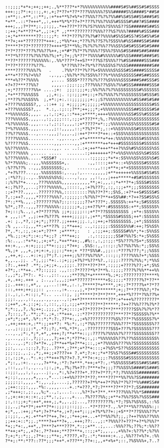 <pre>
::;;;;*+*+;++;;++;.,%**???*+*?%%%%%%%%%%%####S#S%##SS#S#SSSSS##SSSSS###S#S#####S##S###SS#S
+++:;;?*:+;::;,+:,+;?*??+*??*???%%%%%%?S%%#####S%S####S*##S#SSSS#S#S#S##S##S###SSSSS#S##SS
:+**;:.+**,::**;,:+*++**%?+%*+??%%%??%?%?%%##%S#SS##SS###S#SS#SS#SSSS#SSS##S##SSSS##S#S##S
*+**..::*?+++*,,:,+++*%*%*??+?*???%?%%?%%S%#SSSS#%##?#SS#####S##SSSSSSSSS#SSSSS###S#SSS#SS
+++;,,;?*?**;:,;:;;,.*++???*???%?S?%%%%?S%%%S??SS######S##SSSSSSS#SSS#SSSS##SS#S##SSSSSSSS
:;++;*+**??*+*,,;:+;* ,;***????????%%%???%S?%%%?####%#SSS####S#S###SS##SSSSS##SS#SSSSSSSSS
:+;*+*******??:::;;*: **?*???%??%?%#??%%%%#S%SS#SS?#SS#S%#S#SSSS##S###SSSSSSS#S#####SS#S#S
**?+;++*???????*+++:,;*%%*++;*??%?%??S?%?SSS%%#%SS###SS#S###?##S######S#S###SSS##S##SS#SSS
?****?*??*????????++++*S?**%%;?%?%?%?%%??%%SS%S#S#SSS#S#S######S######S#S#SSS##S####SSSSSS
?*?*???*???%?%%??%++,;+*#*?%?*?%?%%%??S%%?S%%S#SS###S##S#####S#######S#SSSSSSS#SS###SS#SSS
**?*%?????%?%%?%%?%;+*;?+;;%*??*?%%%%#%%%%%%#S%SS####S###S#S########S###S#SSS#SSSS##SSSSSS
**??*??????%%%%%%:,.%%*???*?++S?**??%S?S%%%??%#SS#####SSS###########S##SSSSSSSSSS##SSSSS#S
?*??*??????%??%.      %*??%%??+?%*%??%%SS%S?%%SS#########S###S#######S#S#S#SSSSSSS#SSSSS#S
****?????%%%?%   .    .?%%*??*?%??%+S%%%%%S%SSS#SS####SSSSS###########SSS##SSSSS#S###S##SS
+**+*???%?+%%?   .,.,,.;%%?%*?%?SS%%???%*%%%S%SSSSS##S##SSSSS##S##SS###SS#S#SSS#SSSS####S#
***+%??*?%%%%     ,.... SSSS*????%?%???%S%%%%SSSS###S##SSS#SS##S###S####S###S#S#SSS######S
+?+??***??%%?     ,,,,..;;;:;;;???%%%??%S%%?%%#SSS######SSS#S#S###S#SS#S####SS##SSS##S#SSS
;+;*???????%%+ ....;+:  ;;;:;;;+;;%%?%%?%?%%SSSSSSSS#%SSSSSS######SS#SS####SS#S#SS#SS#SS##
,*+**??%%%SSS   ,;,+:;. :;:;;;++;:;+?%?%%%?%?%%SSSSSSS#SSS#S#######S####S###S#SSSSSSSSSSSS
;**??%?%%SS%%  ;,+*:;+:.::;;;;;;;+:;;S?%%%%%%%%%%%#SS##S#S####S##S##SS###SS##S#SSSSSS##SSS
+????%%SSSS?,, .::++ :; +;;;;;+;;;;;;+%%%%%%%%%SSSSSSSSSS#SS#SS#S##SSS#SS#SS#S##SSS#S#SS##
+???%%%SSS?,,.  *.:,.:;::;?**;++;;;*;+%%%%%%%%%SSS##SSSSS#S#S##SS##SS#########S###SSSSSS##
**%%%%%SS;,,,. ,,:,:;+;,::*++;+****;++++%%%%%%%%SS#SS%#SSSS#SS####S#SSSS#S#####SS#SSSSS##S
???%%%%SS.,,,..,:;,;;;:::,:;;+*???**;%,:?%%%S%%SS%SSSSSSSSSSS#SS#S#SS###SS###SS#S#SSSS##SS
*%?%%%%%S.,,,...,:,;:;:,,,,:;+*????*+*:;;%%%%%%%SS%SSSSSS#S#SSS%S#S#%###SS##S#S#S###S#S##S
?*%?%%%SS.,,,....,,;::,,,,,::;*?%?*?*;,::+%%SS%%%SS#SSSSSSSSSSSS%#SS##S#SSS#SSSS##S#S#SS##
??%??%%%S...,....,,,;:,,,.,;:++*?***?*++::+SSS%%SSSSSSSSSSSSSSSSSSSS##S##SS#SSS######S##SS
????%%%%S.......... .,,...,..+*+******+*++:%%%S%%SSSS#SSS%SSSSSSSSSSSSSS##S#SS##SS#S##S##S
%?????%%S..........,,,.....,,:+*******++*+++#SSSSSSSS#SSSSSSSSSSSSS#%SSSSSSS##SS###SSSS#SS
%%??%%%%%..........,,. .. ..:.:+;++**+++**++?%%S%#S%SSSSS%SSSSSS#SSSSSSSSSSS#SSSSSS#SSSS#S
%????%%%% ,..... .....  .......:;+++++++*?*+%%S%%%%SS%S#SSSSSSSSSSSSSSSS%SSSSS#S#SSSSS#S#S
%???%%%%%.....*SSS#? ............:;;;;;;*+*+:SS%%%SS%SSS%S#S#SSSSSSSSSSSS#%SS#S###SS#SS#SS
%?*?%%%%;..,,,%%SSSSSS+,.       .,,::::;++*+::+%S%SSSS#SSSSSSS%SSSSSSSSSS#SSSSSSSSS###SS##
:%??%??% ..,,,SSSSSSSS;,.   .......,,::;+**+;+*+SSSSSSSS%%SSSS%SSSSSSSSSS%#SSSSSSS#S#S#SSS
,*+?%???...,,.%%SSSSSS:,..,,:,....,,,,,;+**++++++%%SSS#SS#SSS#SSSSSSSSSSSSS#S#S#S##SS#S#SS
,:*%??;;..,..S%%%S%S%S;....,:,,, ,,::,,,;+++*****+#S#SSSSSSSSSSSSSSS%SSSSSS#SSS#SS#SSS#SSS
:;%?%?*+...,,???%%%%S%,,,,,,,,,,,**;+:,,,:;*+**?*+;SSSS#SSSSSSSSSSSSSS#SSSS#SS#S##?SSS#SSS
+:;?%??,,...;????%%%%%,,:::::,,:+?%???;,:;,:;;+**;;;SSSSSSSSSSS%SSSSS%SSSSSS##S####SSSSSSS
:;+?*??.,,,..???????%%,:::::::::?%%??*?*:;S%S,:+?*++S#SSSS#SSSSS%SSSSSSSSSSS#S#SSSSSSS#SSS
?,:;++?.,,,,*?????%%%?,:;;;;;::%?%%?*?**++SS%##:*?++?SS#SS%SSSSSSS%S#SS#SSS#S#S###SSSSSSSS
?*:;**%.,,.;???????%%?;:;::;;;;??+*???*;.SSSSS%:++*+;S#SSSSS%SSSSSSSS#SSSSS#SSSS#S###SSSSS
%?*,;??..,,,????%%%%%:;;;;;;+,;;++??%**:#SSSSSSS:+**;SSSSSS%SS%S%SSSSSSSSSSS##SSSS####SSSS
?+;::;%..,:,+?*????%% ;;+;;;;;::;+*?*??SSSSSSSSS ;+*+:SSSS%%%S%SSSSSSSSSSSS#S#SSSSSSSS#SSS
+ ,,,::* ,,;:++?%???% ++++;;;;;:,;+**;*SSSSS#SSSS;++*:SSSSSSSSSSSSSSSSSSS###S#S#SS#SSS#SSS
.+: ;.,*?,:;+;*;;????.;;++++;;;.:,:;++;+?SSSSSSSS.;+*;SSSSSSSS%S%S%SSSSSSSSSSSSS#SSSSSSSSS
:% ,,..:;,,,**:+**??% ;;**+++; ..,:;;;;;:SSSSSS%%#:++;?S%SS%%%%S%SSSSSSSSSS#S%SSSSSSSSSSSS
?*,.*:,:;,:+:+*;??** ;+****;:   : ,:;;++;:SSSSS#%%*;*+:S%%SSSSSSSSSSSSSSSSSSSSSSSSS#SSSSSS
,*%.;;:+;*;:+:;*+;;? ;***++;;   .:,::;;;;;;SS#?%%?S:*+;S%SSSSS%%SSSSSSSSSSSSSSSSSSS#S##SSS
:%:..,.:*+*+;,;+;+*;,*++**++;.,#%::,:,;:;;:*S%???%?S+*;SSSSSSS%SSS%SSSSSSSSSSSSSSSSSSSSSSS
++:+.,..+:+;;;;;**+:;;;;*?++; .S%S::,,:::;:;%??%%?%%:*;;SS%SSS%SSSS%SSSSSSSSSSSSSSSSSSSSSS
*%,;+ ,,,+,;+;+:+,;;;:;*++;+ *??*S%%#.,;;:::*???%???;*;;%SSSSSSSSSSSSSSSSSSSSSSSSSSSSSSSSS
,,++,+;...+::+;;?*;?.:;+++;;%???%%?%%*.:::;:;????%%%?+*;%SSSSSSSSSSSSS##SSS#SSSSSSSSSSSSSS
+,,.,.;;. .*;,;;:*+:.:;+;;;+?%?*%??*%?.,:;;;:????%?%%;*;*%%SSSSSSSSSSSSSSSSSSSSS##SSSSSSSS
:?:.,+++? .**;,;+;;+.,,;;;:.???**??*?**,:;;;;+????%??;+*;S%SSSSSSSSSSSSSSSSSSSSS#SSSSSS#SS
+?*;,:**++..*?;:;;;; .,,:::?*????*%*?**%.:;;;;????%?%%**++%%S%SSSSSSSSSSSSSSSSS##SSSSSSSSS
:,,;*;,?*?:. +;..,;::.,,,;**??%?*+******%,;+;;?????????****%%%SSSSSSSSSSSSSSSSSSSSSSSSSSSS
,+,.++;.+++ , ;..,,:,,,;;++*??????*****+S;;;;;*??????%?*??**%%SSSSS%SSSSSSSSSSS#SSSSSS#SSS
;;..+++::,+*,, ,,...::++,,:.:,?****?*+****,;+;;?*????%+*?*??%%%SSSSSSSS%SSSSSSS#SSSSSSSS##
:::,+++;++;;;:: ,....,:+...,,;,*?**?*******;+;;?**???%%?;*?+%%%SS%SSSSSSSS#SSSSSSSSSSSSSS#
;:.,:,:.+::;:,*:.. ...::;, ;;*****?*?**?***,+++*%???*?%%??%+%%SSSSSSSSSSSSSSSSSSSSSSSSSS##
;;;:.,,.,::,,,,.,,.,,..,:;++*?**********??*:+*+++%?????????*S%%%SS%SSSSSSSSSSSSSSSSSSSSSSS
:;++*,.+.;:;+;.:,:::,,:;,:;;+**?*???**?*****;?++??%%???%?%*??S%%%SSSSSSSSSSSSSSSSSSSSSSSSS
*;*:;,,?,.%;++;.;;;,;*;+;:::;+??*????*?**?***?????SS%?%?%*????%%%%%%SSSSSSSSSSSSSSSSSSSS##
,?;::;,?,.**;;*:,;+,:**+++,.;:*??*?????????***??*?SSSSS%?%**???????%SSSSSSSSSSSSSSSSSSSS##
;+*;*;;+*,.%*::*;*:?:,??*+:,,;+%??????????%S%???*?%SSSSSS?%*????%%%?SSS%SSSS#SSSSSSSSS#SSS
.,++;+++:+,:**:;;++*?: *%:*:,:;*?%%???????%%%???*?SSSSSSS%??????*?%%%SSSSSSSSSSSSSSSSSSSSS
.,.,;:;;;;:*,.*?;;?;,**%,*?*;,,:?????????SSS+???%?SSSSSSS??????SS%*??S%%SSSSSSSSSSSSSSSSSS
...,.,;*:,*;*,+*,,+++;?;**+**+::;:????%?%%%%?%????SSSSSSSS????SSSSSS%%%%SSSSSSSSSSSSSSS#SS
.,...,,;:.,?;;:,,,,?;++:*;*??*+;:,;:*%%%%%S%??%??%SSSSSSSSS%%SSSSSSSSSSSSSSSSSSSSSSSSSSSSS
;:...,.;*::?+*?+.,;?**++*%+?**+;::,;+*?%%%S%???%%?SSSSSSSSSSSSSSSSSSSSSSSS%#SSSSSSSSSSSSSS
;;:,..,.:;:;?,?;;..??**,;?**;+*?*+:::;+?%S%*S??%SSSSSSSSSSSSSSSSSSSSSSSSSSSSSSSSSSSSSSSSSS
;;;:;;.,.;.,*;,++;;+????++ ?.+*;?:+:;*+*?S%S?%SSS##SSSSSSSSSSSSSSSSSSSSSSSSSSSSSSSSSSSSSSS
;:,:;;+,..*:.+;:**+++?%??+?.?,**?+:+;;;:?%SSSSS#SSSSSSSSSSSSSSSSSSSSSSSSSSSSSSSSSSSSS%SSS#
,*;:,,:+:..,.,,?+**+,:*?:?+***.*++;+*?:,:*%S%SSSS#SSS##SS##SSS##SSSSSSSSSSSSSSSSSSSSSSSSSS
,:::,,,::,.,..,:;:,;+,,?%;?%+??:?***+?+;;;??%%SS%S####SS###SS###SSSSSSSSSSSSSSSSSSSSSSSS##
::;;:,,,:,:,,...;:,.,*:,%?+???+*.???+?*??;*?;?%%%SSS#######SS###SSSSSSSSSSSSSSSSSSSSSSSSSS
+;:;:,,,,,,+,,,.,*...::++%%???*?*??;****???**%%?%%?SS####################SSSSSSSSSSSSSSSSS
;;;;:;:,,,,.*:,,.,;,....;,??????+?*%*++?*?%%?*?%??*%%###SS###################SSSSSSSSSSSSS
,;++::;;:,,,.*%:.,,,,....+.:*+???,*?;?****??**??*?;SS##############################SSSSSSS
,;*+++;:,;:,,,%;*..,:,...:...,%?*?+*?**.***???%%%?%%*S####################################
:,;+:++:+::+:,;;**,:,;,..,+....?%????%%;;+**+?%%?SS%?%SSS#################################
;:,::;;+;*:++*,+++,;,+,,.,;;...,?????????%:*?;?S%?%S%SS,::%SS#S###########################
;;,.,;*+*?*;++**?*+:;;;:;::;;;...*?*???*?.,.%*?**%%??%%S%:;:;:,;*%SSS###################S?
+;*,,.:++;;*+*;?+?*+*+,;+?;++*;:;;+?%*%??+:;+S**?*??S%%%??%*;:;:,;+;+;***?*?????%%?%%%???+
;:;;:,.,+;.+**+*?*++,?+:,:*++;++...+*?*%%?%?;;,;?++?%%%??%%%???;+;+,?,:*+*+????%%%%%%%???%
;;++:+::*;;.;****?++**?+,..+++;??:..,;:*?%%%??+???*+?*%?%%?*S??%*?+:+;:;;+;*+**%??%%%%%%%*
*+;;*+:,,++*,,?***?+***???*,*:;;+**..;,...:%%%??%;??%;*:%%???SSS?S?*+++**;+;*?+**??%?%%%%%
**++;+*;,,+?+:,?*?+++;**??***+,::;;+*;,,.,.,+%%?+:%??%*;%?%%%%?%?%*%%??*******+??*??%;+%%%
?;+;*;:*;;,;?*+:;;**+;,*????,+?;.:*;*++++:+..;,%%???+%?+.:%%?+%%???%?%?*????*????;*?***?:%
?*+;:**:*??::??*;;;*++*.+???**;??+:;,,+*+%+*;::,?%S%%%+,?..?%?%%%%?+%S%%%%???????%?++?%%??
</pre>
